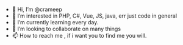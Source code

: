 - 👋 Hi, I’m @crameep
- 👀 I’m interested in PHP, C#, Vue, JS, java, err just code in general 
- 🌱 I’m currently learning every day.
- 💞️ I’m looking to collaborate on many things
- 📫 How to reach me , if i want you to find me you will.

<!---
crameep/crameep is a ✨ special ✨ repository because its `README.md` (this file) appears on your GitHub profile.
You can click the Preview link to take a look at your changes.
--->

